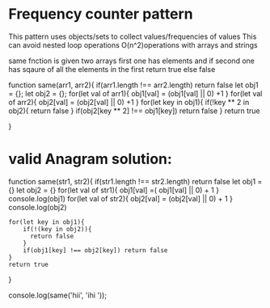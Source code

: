 # Frequency counter pattern

This pattern uses objects/sets to collect values/frequencies of values
This can avoid nested loop operations O(n^2)operations with arrays and strings


same fnction is given two arrays first one has elements and if second one has sqaure of all the elements in the first return true else false

function same(arr1, arr2){
    if(arr1.length !== arr2.length) return false
    let obj1 = {};
    let obj2 = {};
    for(let val of arr1){
        obj1[val] = (obj1[val] || 0) +1
    }
    for(let val of arr2){
        obj2[val] = (obj2[val] || 0) +1
    }
    for(let key in obj1){
        if(!key ** 2 in obj2){
            return false
        }
        if(obj2[key ** 2] !== obj1[key]) return false
    }
    return true 

}

# valid Anagram solution:
function same(str1, str2){
    if(str1.length !== str2.length) return false
    let obj1 = {}
    let obj2 = {}
    for(let val of str1){
        obj1[val] =( obj1[val] || 0) + 1
    }
    console.log(obj1)
     for(let val of str2){
        obj2[val] = (obj2[val] || 0) + 1
    }
    console.log(obj2)
    
    for(let key in obj1){
        if(!(key in obj2)){
          return false
        }
        if(obj1[key] !== obj2[key]) return false
    }
    return true
}

 console.log(same('hii', 'ihi '));